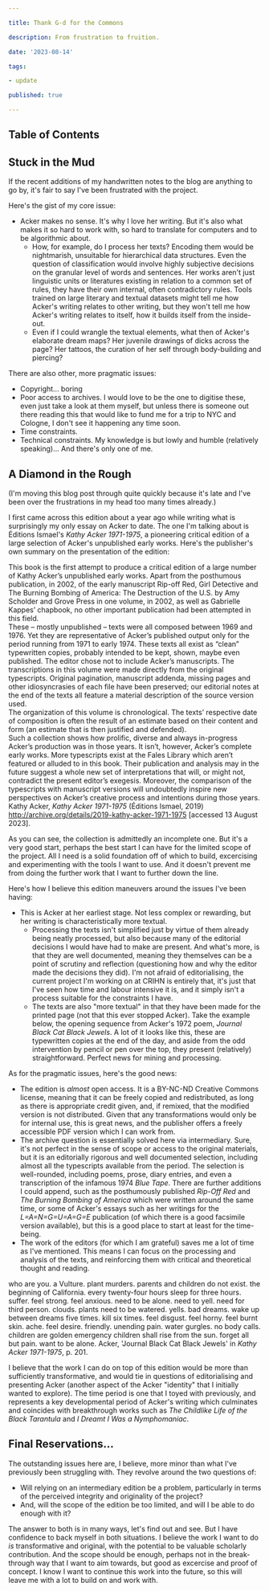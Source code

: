 ```yaml
---

title: Thank G-d for the Commons

description: From frustration to fruition.

date: '2023-08-14'

tags:

- update

published: true

---
```


<script>
    import Quote from '../components/pencilcase/Quote.svelte'
    import Highlighter from '../components/pencilcase/Highlighter.svelte'
</script>

## Table of Contents

## Stuck in the Mud
If the recent additions of my handwritten notes to the blog are anything to go by, it's fair to say I've been frustrated with the project.

Here's the gist of my core issue:
- Acker makes no sense. It's why I love her writing. But it's also what makes it so hard to work with, so hard to translate for computers and to be algorithmic about.
    - How, for example, do I process her texts? Encoding them would be nightmarish, unsuitable for hierarchical data structures. Even the question of classification would involve highly subjective decisions on the granular level of words and sentences. Her works aren't just linguistic units or literatures existing in relation to a common set of rules, they have their own internal, often contradictory rules. Tools trained on large literary and textual datasets might tell me how Acker's writing relates to other writing, but they won't tell me how Acker's writing relates to itself, how it builds itself from the inside-out.
    - Even if I could wrangle the textual elements, what then of Acker's elaborate dream maps? Her juvenile drawings of dicks across the page? Her tattoos, the curation of her self through body-building and piercing? 

There are also other, more pragmatic issues:
- Copyright... boring
- Poor access to archives. I would love to be the one to digitise these, even just take a look at them myself, but unless there is someone out there reading this that would like to fund me for a trip to NYC and Cologne, I don't see it happening any time soon.
- Time constraints.
- Technical constraints. My knowledge is but lowly and humble (relatively speaking)... And there's only one of me. 

## A Diamond in the Rough
(I'm moving this blog post through quite quickly because it's late and I've been over the frustrations in my head too many times already.)

I first came across this edition about a year ago while writing what is surprisingly my only essay on Acker to date. The one I'm talking about is Éditions Ismael's *Kathy Acker 1971-1975*, a pioneering critical edition of a large selection of Acker's unpublished early works. Here's the publisher's own summary on the presentation of the edition:
<Quote> 
<span slot="quote">

This book is the first attempt to produce a critical edition of a large number of Kathy Acker’s unpublished early works. Apart from the posthumous publication, in 2002, of the early manuscript Rip-off Red, Girl Detective and The Burning Bombing of America: The Destruction of the U.S. by Amy Scholder and Grove Press in one volume, in 2002, as well as Gabrielle Kappes’ chapbook, no other important publication had been attempted in this field. <br />
These – mostly unpublished – texts were all composed between 1969 and 1976. Yet they are representative of Acker’s published output only for the period running from 1971 to early 1974. These texts all exist as “clean” typewritten copies, probably intended to be kept, shown, maybe even published. The editor chose not to include Acker’s manuscripts. The transcriptions in this volume were made directly from the original typescripts. Original pagination, manuscript addenda, missing pages and other idiosyncrasies of each file have been preserved; our editorial notes at the end of the texts all feature a material description of the source version used. <br />
The organization of this volume is chronological. The texts’ respective date of composition is often the result of an estimate based on their content and form (an estimate that is then justified and defended). <br />
Such a collection shows how prolific, diverse and always in-progress Acker’s production was in those years. It isn’t, however, Acker’s complete early works. More typescripts exist at the Fales Library which aren’t featured or alluded to in this book. Their publication and analysis may in the future suggest a whole new set of interpretations that will, or might not, contradict the present editor’s exegesis. Moreover, the comparison of the typescripts with manuscript versions will undoubtedly inspire new perspectives on Acker’s creative process and intentions during those years.
</span>
<span slot="citation">
Kathy Acker, <i>Kathy Acker 1971-1975</i> (Éditions Ismael, 2019) <a href="http://archive.org/details/2019-kathy-acker-1971-1975">http://archive.org/details/2019-kathy-acker-1971-1975 </a> [accessed 13 August 2023].
</span>
</Quote>

As you can see, the collection is admittedly an incomplete one. But it's a very good start, perhaps the best start I can have for the limited scope of the project. All I need is a solid foundation off of which to build, excercising and experimenting with the tools I want to use. And it doesn't prevent me from doing the further work that I want to further down the line.

Here's how I believe this edition maneuvers around the issues I've been having:
- This is Acker at her earliest stage. Not less complex or rewarding, but her writing is characteristically more textual.
    - Processing the texts isn't simplified just by virtue of them already being neatly processed, but also because many of the editorial decisions I would have had to make are present. And what's more, is that they are well documented, meaning they themselves can be a point of scrutiny and reflection (questioning how and why the editor made the decisions they did). I'm not afraid of editorialising, the current project I'm working on at CRIHN is entirely that, it's just that I've seen how time and labour intensive it is, and it simply isn't a process suitable for the constraints I have.
    - The texts are also "more textual" in that they have been made for the printed page (not that this ever stopped Acker). Take the example below, the opening sequence from Acker's 1972 poem, *Journal Black Cat Black Jewels*. A lot of it looks like this, these are typewritten copies at the end of the day, and aside from the odd intervention by pencil or pen over the top, they present (relatively) straightforward. Perfect news for mining and processing.

As for the pragmatic issues, here's the good news:
- The edition is *almost* open access. It is a BY-NC-ND Creative Commons license, meaning that it can be freely copied and redistributed, as long as there is appropriate credit given, and, if remixed, that the modified version is not distributed. Given that any transformations would only be for internal use, this is great news, and the publisher offers a freely accessible PDF version which I can work from.
- The archive question is essentially solved here via intermediary. Sure, it's not perfect in the sense of scope or access to the original materials, but it is an editorially rigorous and well documented selection, including almost all the typescripts available from the period. The selection is well-rounded, including poems, prose, diary entries, and even a transcription of the infamous 1974 *Blue Tape*. There are further additions I could append, such as the posthumously published *Rip-Off Red* and *The Burning Bombing of America* which were written around the same time, or some of Acker's essays such as her writings for the *L=A=N=G=U=A=G=E* publication (of which there is a good facsimile version available), but this is a good place to start at least for the time-being.
- The work of the editors (for which I am grateful) saves me a lot of time as I've mentioned. This means I can focus on the processing and analysis of the texts, and reinforcing them with critical and theoretical thought and reading.

<Quote>
<span slot="quote">

who are you.     a Vulture.     plant murders.     parents and 
children do not exist.     the beginning of California. 
every twenty-four hours     sleep for three hours.     suffer. 
feel strong.     feel anxious.     need to be alone.     need to 
yell.     need for third person.     clouds.     plants need to 
be watered.     yells.     bad dreams.     wake up     between dreams 
five times.     kill six times.     feel disgust.     feel horny. 
feel burnt skin.     ache.     feel desire.     friendly.     unending
pain.     water gurgles.     no body calls.     children are golden 
emergency     children shall rise from the sun.     forget all 
but pain.     want to be alone.
</span>
<span slot="citation">
Acker, 'Journal Black Cat Black Jewels' in <i>Kathy Acker 1971-1975</i>, p. 201.
</span>
</Quote>

I believe that <Highlighter>the work I can do on top of this edition would be more than sufficiently transformative, and would tie in questions of editorialising and presenting Acker (another aspect of the Acker "identity" that I initially wanted to explore).</Highlighter> The time period is one that I toyed with previously, and represents a key developmental period of Acker's writing which culminates and coincides with breakthrough works such as *The Childlike Life of the Black Tarantula* and *I Dreamt I Was a Nymphomaniac*. 

## Final Reservations...
The outstanding issues here are, I believe, more minor than what I've previously been struggling with. They revolve around the two questions of:
- Will relying on an intermediary edition be a problem, particularly in terms of the perceived integrity and originality of the project?
- And, will the scope of the edition be too limited, and will I be able to do enough with it?

The answer to both is in many ways, let's find out and see. But I have confidence to back myself in both situations. I believe the work I want to do *is* transformative and original, with the potential to be valuable scholarly contribution. And the scope should be enough, perhaps not in the break-through way that I want to aim towards, but good as excercise and proof of concept. I know I want to continue this work into the future, so this will leave me with a lot to build on and work with.